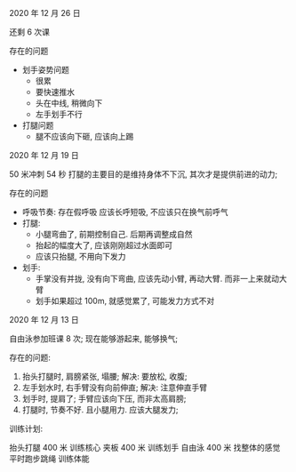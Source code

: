 2020 年 12 月 26 日

还剩 6 次课

存在的问题

- 划手姿势问题
  - 很累
  - 要快速推水
  - 头在中线, 稍微向下
  - 左手划手不行
- 打腿问题
  - 腿不应该向下砸, 应该向上踢

2020 年 12 月 19 日

50 米冲刺 54 秒
打腿的主要目的是维持身体不下沉, 其次才是提供前进的动力;

存在的问题

- 呼吸节奏: 存在假呼吸 应该长呼短吸, 不应该只在换气前呼气
- 打腿:
  - 小腿弯曲了, 前期控制自己. 后期再调整成自然
  - 抬起的幅度大了, 应该刚刚超过水面即可
  - 应该只抬腿, 不用向下发力
- 划手:
  - 手掌没有并拢, 没有向下弯曲, 应该先动小臂, 再动大臂. 而非一上来就动大臂
  - 划手如果超过 100m, 就感觉累了, 可能发力方式不对

2020 年 12 月 13 日

自由泳参加班课 8 次;
现在能够游起来, 能够换气;

存在的问题:

1. 抬头打腿时, 肩膀紧张, 塌腰; 解决: 要放松, 收腹;
2. 左手划水时, 右手臂没有向前伸直; 解决: 注意伸直手臂
3. 划手时, 提肩了; 手臂应该向下压, 而非太高肩膀;
4. 打腿时, 节奏不好. 且小腿用力. 应该大腿发力;

训练计划:

抬头打腿 400 米 训练核心
夹板 400 米 训练划手
自由泳 400 米 找整体的感觉
平时跑步跳绳 训练体能
